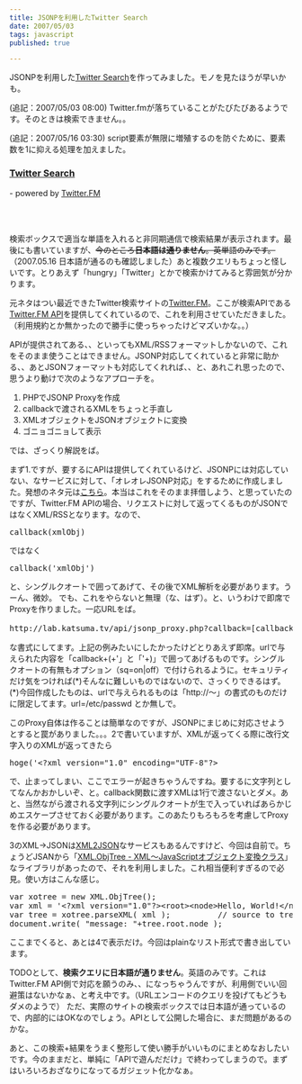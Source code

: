 ```yaml
---
title: JSONPを利用したTwitter Search
date: 2007/05/03
tags: javascript
published: true

---
```


<p>JSONPを利用した<a href="http://lab.katsuma.tv/twitter_search/">Twitter Search</a>を作ってみました。モノを見たほうが早いかも。</p>

<p>(追記：2007/05/03 08:00) Twitter.fmが落ちていることがたびたびあるようです。そのときは検索できません。。</p>
<p>(追記：2007/05/16 03:30) script要素が無限に増殖するのを防ぐために、要素数を1に抑える処理を加えました。</p>


<h3>
<a href="http://lab.katsuma.tv/twitter_search/">Twitter Search</a>
</h3>
<p>- powered by <a href="http://twitter.fm/">Twitter.FM</a></p>
<br /><br />

<p>検索ボックスで適当な単語を入れると非同期通信で検索結果が表示されます。最後にも書いていますが、<del>今のところ<strong>日本語は通りません</strong>。英単語のみです。</del>（2007.05.16 日本語が通るのも確認しました）あと複数クエリもちょっと怪しいです。とりあえず「hungry」「Twitter」とかで検索かけてみると雰囲気が分かります。</p>

<p>元ネタはつい最近できたTwitter検索サイトの<a href="http://twitter.fm/">Twitter.FM</a>。ここが検索APIである<a href="http://twitter.fm/api/">Twitter.FM API</a>を提供してくれているので、これを利用させていただきました。（利用規約とか無かったので勝手に使っちゃったけどマズいかな。。）</p>

<p>APIが提供されてある、、といってもXML/RSSフォーマットしかないので、これをそのまま使うことはできません。JSONP対応してくれていると非常に助かる、、あとJSONフォーマットも対応してくれれば、、と、あれこれ思ったので、思うより動けで次のようなアプローチを。</p>

<p>
<ol>
<li>PHPでJSONP Proxyを作成</li>
<li>callbackで渡されるXMLをちょっと手直し</li>
<li>XMLオブジェクトをJSONオブジェクトに変換</li>
<li>ゴニョゴニョして表示</li>
</ol>
</p>

<p>では、ざっくり解説をば。</p>

<p>
まず1.ですが、要するにAPIは提供してくれているけど、JSONPには対応していない、なサービスに対して、「オレオレJSONP対応」をするために作成しました。発想のネタ元は<a href="http://d.hatena.ne.jp/aql/20060825/1156504899">こちら</a>。本当はこれをそのまま拝借しよう、と思っていたのですが、Twitter.FM APIの場合、リクエストに対して返ってくるものがJSONではなくXML/RSSとなります。なので、
</p>

<p>
<pre>callback(xmlObj)</pre>
</p>

<p>ではなく</p>

<p>
<pre>callback('xmlObj')</pre>
</p>

<p>と、シングルクオートで囲ってあげて、その後でXML解析を必要があります。うーん、微妙。
でも、これをやらないと無理（な、はず）。と、いうわけで即席でProxyを作りました。一応URLをば。</p>

<p>
<pre>
http://lab.katsuma.tv/api/jsonp_proxy.php?callback=[callback関数名]&url=[URLEncodeされたURL]&sq=[on|off]
</pre>
</p>

<p>な書式にしてます。上記の例みたいにしたかったけどとりあえず即席。urlで与えられた内容を「callback+(+'」と「'+)」で囲ってあげるものです。シングルクオートの有無もオプション（sq=on|off）で付けられるように。セキュリティだけ気をつければ(*)そんなに難しいものではないので、さっくりできるはず。<br />(*)今回作成したものは、urlで与えられるものは「http://～」の書式のものだけに限定してます。url=/etc/passwd とか無しで。</p>

<p>このProxy自体は作ることは簡単なのですが、JSONPにまじめに対応させようとすると罠がありました。。。2で書いていますが、XMLが返ってくる際に改行文字入りのXMLが返ってきたら</p>

<p>
<pre>
hoge('&lt;?xml version="1.0" encoding="UTF-8"?&gt;
</pre>
</p>

<p>で、止まってしまい、ここでエラーが起きちゃうんですね。要するに文字列としてなんかおかしいぞ、と。callback関数に渡すXMLは1行で渡さないとダメ。あと、当然ながら渡される文字列にシングルクオートが生で入っていればあらかじめエスケープさせておく必要があります。このあたりもろもろを考慮してProxyを作る必要があります。</p>

<p>3のXML→JSONは<a href="http://www.drk7.jp/MT/archives/001011.html">XML2JSON</a>なサービスもあるんですけど、今回は自前で。ちょうどJSANから「<a href="http://www.kawa.net/works/js/xml/objtree.html">XML.ObjTree - XML～JavaScriptオブジェクト変換クラス</a>」なライブラリがあったので、それを利用しました。これ相当便利すぎるので必見。使い方はこんな感じ。</p>

<p><pre>
var xotree = new XML.ObjTree();
var xml = '&lt;?xml version="1.0"?&gt;&lt;root&gt;&lt;node&gt;Hello, World!&lt;/node&gt;&lt;/root&gt;';
var tree = xotree.parseXML( xml );       	// source to tree
document.write( "message: "+tree.root.node );
</pre></p>

<p>ここまでくると、あとは4で表示だけ。今回はplainなリスト形式で書き出しています。</p>

<p>TODOとして、<strong>検索クエリに日本語が通りません</strong>。英語のみです。これはTwitter.FM API側で対応を願うのみ、、になっちゃうんですが、利用側でいい回避策はないかなぁ、と考え中です。（URLエンコードのクエリを投げてもどうもダメのようで）
ただ、実際のサイトの検索ボックスでは日本語が通っているので、内部的にはOKなのでしょう。APIとして公開した場合に、まだ問題があるのかな。</p>

<p>あと、この検索+結果をうまく整形して使い勝手がいいものにまとめなおしたいです。今のままだと、単純に「APIで遊んだだけ」で終わってしまうので。まずはいろいろおざなりになってるガジェット化かなぁ。</p>

